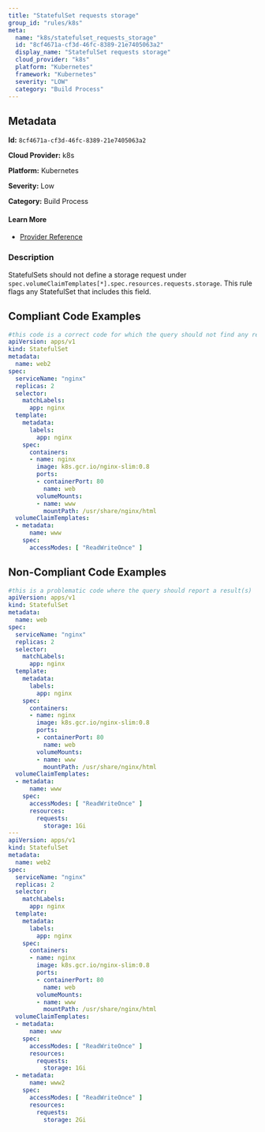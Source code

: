 ```yaml
---
title: "StatefulSet requests storage"
group_id: "rules/k8s"
meta:
  name: "k8s/statefulset_requests_storage"
  id: "8cf4671a-cf3d-46fc-8389-21e7405063a2"
  display_name: "StatefulSet requests storage"
  cloud_provider: "k8s"
  platform: "Kubernetes"
  framework: "Kubernetes"
  severity: "LOW"
  category: "Build Process"
---
```

## Metadata

**Id:** `8cf4671a-cf3d-46fc-8389-21e7405063a2`

**Cloud Provider:** k8s

**Platform:** Kubernetes

**Severity:** Low

**Category:** Build Process

#### Learn More

 - [Provider Reference](https://kubernetes.io/docs/concepts/workloads/controllers/statefulset/)

### Description

 StatefulSets should not define a storage request under `spec.volumeClaimTemplates[*].spec.resources.requests.storage`. This rule flags any StatefulSet that includes this field.


## Compliant Code Examples
```yaml
#this code is a correct code for which the query should not find any result
apiVersion: apps/v1
kind: StatefulSet
metadata:
  name: web2
spec:
  serviceName: "nginx"
  replicas: 2
  selector:
    matchLabels:
      app: nginx
  template:
    metadata:
      labels:
        app: nginx
    spec:
      containers:
      - name: nginx
        image: k8s.gcr.io/nginx-slim:0.8
        ports:
        - containerPort: 80
          name: web
        volumeMounts:
        - name: www
          mountPath: /usr/share/nginx/html
  volumeClaimTemplates:
  - metadata:
      name: www
    spec:
      accessModes: [ "ReadWriteOnce" ]
```
## Non-Compliant Code Examples
```yaml
#this is a problematic code where the query should report a result(s)
apiVersion: apps/v1
kind: StatefulSet
metadata:
  name: web
spec:
  serviceName: "nginx"
  replicas: 2
  selector:
    matchLabels:
      app: nginx
  template:
    metadata:
      labels:
        app: nginx
    spec:
      containers:
      - name: nginx
        image: k8s.gcr.io/nginx-slim:0.8
        ports:
        - containerPort: 80
          name: web
        volumeMounts:
        - name: www
          mountPath: /usr/share/nginx/html
  volumeClaimTemplates:
  - metadata:
      name: www
    spec:
      accessModes: [ "ReadWriteOnce" ]
      resources:
        requests:
          storage: 1Gi
---
apiVersion: apps/v1
kind: StatefulSet
metadata:
  name: web2
spec:
  serviceName: "nginx"
  replicas: 2
  selector:
    matchLabels:
      app: nginx
  template:
    metadata:
      labels:
        app: nginx
    spec:
      containers:
      - name: nginx
        image: k8s.gcr.io/nginx-slim:0.8
        ports:
        - containerPort: 80
          name: web
        volumeMounts:
        - name: www
          mountPath: /usr/share/nginx/html
  volumeClaimTemplates:
  - metadata:
      name: www
    spec:
      accessModes: [ "ReadWriteOnce" ]
      resources:
        requests:
          storage: 1Gi
  - metadata:
      name: www2
    spec:
      accessModes: [ "ReadWriteOnce" ]
      resources:
        requests:
          storage: 2Gi
```